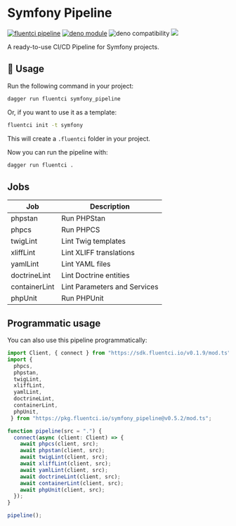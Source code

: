 # Symfony Pipeline

[![fluentci pipeline](https://img.shields.io/badge/dynamic/json?label=pkg.fluentci.io&labelColor=%23000&color=%23460cf1&url=https%3A%2F%2Fapi.fluentci.io%2Fv1%2Fpipeline%2Fsymfony_pipeline&query=%24.version)](https://pkg.fluentci.io/symfony_pipeline)
[![deno module](https://shield.deno.dev/x/symfony_pipeline)](https://deno.land/x/symfony_pipeline)
![deno compatibility](https://shield.deno.dev/deno/^1.34)
[![](https://img.shields.io/codecov/c/gh/fluent-ci-templates/symfony-pipeline)](https://codecov.io/gh/fluent-ci-templates/symfony-pipeline)

A ready-to-use CI/CD Pipeline for Symfony projects.

## 🚀 Usage

Run the following command in your project:

```bash
dagger run fluentci symfony_pipeline
```

Or, if you want to use it as a template:

```bash
fluentci init -t symfony
```

This will create a `.fluentci` folder in your project.

Now you can run the pipeline with:

```bash
dagger run fluentci .
```

## Jobs

| Job          | Description                  |
| ------------ | ---------------------------- |
| phpstan      | Run PHPStan                  |
| phpcs        | Run PHPCS                    |
| twigLint     | Lint Twig templates          |
| xliffLint    | Lint XLIFF translations      |
| yamlLint     | Lint YAML files              |
| doctrineLint | Lint Doctrine entities       |
| containerLint| Lint Parameters and Services |
| phpUnit      | Run PHPUnit                  | 

## Programmatic usage

You can also use this pipeline programmatically:

```ts
import Client, { connect } from "https://sdk.fluentci.io/v0.1.9/mod.ts";
import { 
  phpcs,
  phpstan,
  twigLint,
  xliffLint,
  yamlLint,
  doctrineLint,
  containerLint,
  phpUnit,
 } from "https://pkg.fluentci.io/symfony_pipeline@v0.5.2/mod.ts";

function pipeline(src = ".") {
  connect(async (client: Client) => {
    await phpcs(client, src);
    await phpstan(client, src);
    await twigLint(client, src);
    await xliffLint(client, src);
    await yamlLint(client, src);
    await doctrineLint(client, src);
    await containerLint(client, src);
    await phpUnit(client, src);
  });
}

pipeline();
```
